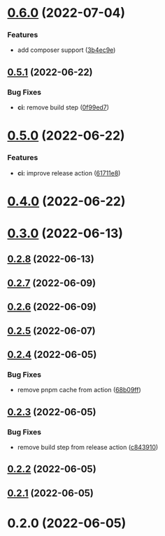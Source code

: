 # [0.6.0](https://github.com/openwebstacks/renovate-config/compare/v0.5.1...v0.6.0) (2022-07-04)


### Features

* add composer support ([3b4ec9e](https://github.com/openwebstacks/renovate-config/commit/3b4ec9e80093ce3554e96e60b7db166f4778b721))



## [0.5.1](https://github.com/openwebstacks/renovate-config/compare/v0.5.0...v0.5.1) (2022-06-22)


### Bug Fixes

* **ci:** remove build step ([0f99ed7](https://github.com/openwebstacks/renovate-config/commit/0f99ed7467a9b735d9d417f0d08aee434e04f058))



# [0.5.0](https://github.com/openwebstacks/renovate-config/compare/v0.4.0...v0.5.0) (2022-06-22)


### Features

* **ci:** improve release action ([61711e8](https://github.com/openwebstacks/renovate-config/commit/61711e8fcad840ac29e9191070d0e9276b4ea282))



# [0.4.0](https://github.com/openwebstacks/renovate-config/compare/v0.3.0...v0.4.0) (2022-06-22)



# [0.3.0](https://github.com/openwebstacks/renovate-config/compare/v0.2.8...v0.3.0) (2022-06-13)



## [0.2.8](https://github.com/openwebstacks/renovate-config/compare/v0.2.7...v0.2.8) (2022-06-13)



## [0.2.7](https://github.com/openwebstacks/renovate-config/compare/v0.2.6...v0.2.7) (2022-06-09)



## [0.2.6](https://github.com/openwebstacks/renovate-config/compare/v0.2.5...v0.2.6) (2022-06-09)



## [0.2.5](https://github.com/openwebstacks/renovate-config/compare/v0.2.4...v0.2.5) (2022-06-07)



## [0.2.4](https://github.com/openwebstacks/renovate-config/compare/v0.2.3...v0.2.4) (2022-06-05)


### Bug Fixes

* remove pnpm cache from action ([68b09ff](https://github.com/openwebstacks/renovate-config/commit/68b09ff451affdf70fccdbb7dde0a4b99efb5d9e))



## [0.2.3](https://github.com/openwebstacks/renovate-config/compare/v0.2.2...v0.2.3) (2022-06-05)


### Bug Fixes

* remove build step from release action ([c843910](https://github.com/openwebstacks/renovate-config/commit/c843910f1e167ff2313c988663dc788f8be3dc53))



## [0.2.2](https://github.com/openwebstacks/renovate-config/compare/v0.2.1...v0.2.2) (2022-06-05)



## [0.2.1](https://github.com/openwebstacks/renovate-config/compare/v0.2.0...v0.2.1) (2022-06-05)



# 0.2.0 (2022-06-05)



